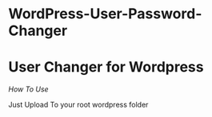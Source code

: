 # WordPress-User-Password-Changer
<h1>User Changer for Wordpress</h1>
<p><i>How To Use</i></p>
<p>Just Upload To your root wordpress folder</p>
